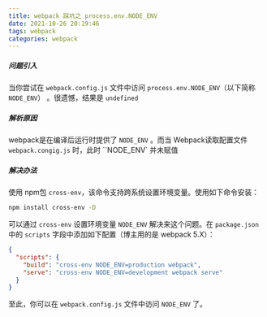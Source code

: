 ```yaml
---
title: webpack 踩坑之 process.env.NODE_ENV
date: 2021-10-26 20:19:46
tags: webpack
categories: webpack
---
```


##### 问题引入

当你尝试在 `webpack.config.js` 文件中访问 `process.env.NODE_ENV`（以下简称 `NODE_ENV`） 。很遗憾，结果是 `undefined`

##### 解析原因

webpack是在编译后运行时提供了 `NODE_ENV` 。而当 Webpack读取配置文件 `webpack.congig.js` 时，此时 ``NODE_ENV` 并未赋值

##### 解决办法

使用 npm包 `cross-env`，该命令支持跨系统设置环境变量。使用如下命令安装：

```bash
npm install cross-env -D
```

可以通过 `cross-env` 设置环境变量 `NODE_ENV` 解决来这个问题。在 `package.json` 中的 `scripts` 字段中添加如下配置（博主用的是 webpack 5.X）：

```json
{
  "scripts": {
    "build": "cross-env NODE_ENV=production webpack",
    "serve": "cross-env NODE_ENV=development webpack serve"
  }
}
```

至此，你可以在 `webpack.config.js` 文件中访问 `NODE_ENV` 了。

